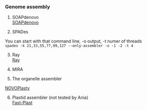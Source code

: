 ### Genome assembly


1. SOAPdenovo  
[SOAPdenovo](https://github.com/aquaskyline/SOAPdenovo2)

2. SPADes

You can start with that command line, -o output, -t numer of threads  
`spades -k 21,33,55,77,99,127 --only-assembler -o -1 -2 -t 4 `  

3. Ray  
[Ray](http://denovoassembler.sourceforge.net/manual.html)

4. MIRA  

5. The organelle assembler  

[NOVOPlasty](https://github.com/ndierckx/NOVOPlasty)

6. Plastid assembler (not tested by Ania)   
[Fast-Plast](https://github.com/mrmckain/Fast-Plast)
